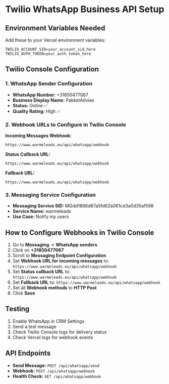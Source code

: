 # Twilio WhatsApp Business API Setup

## Environment Variables Needed

Add these to your Vercel environment variables:

```
TWILIO_ACCOUNT_SID=your_account_sid_here
TWILIO_AUTH_TOKEN=your_auth_token_here
```

## Twilio Console Configuration

### 1. WhatsApp Sender Configuration
- **WhatsApp Number:** +31850477067
- **Business Display Name:** PakketAdvies
- **Status:** Online ✅
- **Quality Rating:** High ✅

### 2. Webhook URLs to Configure in Twilio Console

**Incoming Messages Webhook:**
```
https://www.warmeleads.eu/api/whatsapp/webhook
```

**Status Callback URL:**
```
https://www.warmeleads.eu/api/whatsapp/webhook
```

**Fallback URL:**
```
https://www.warmeleads.eu/api/whatsapp/webhook
```

### 3. Messaging Service Configuration
- **Messaging Service SID:** MGdd1866d87a5fd62a061cd3a0d35af598
- **Service Name:** warmeleads
- **Use Case:** Notify my users

## How to Configure Webhooks in Twilio Console

1. Go to **Messaging** → **WhatsApp senders**
2. Click on **+31850477067**
3. Scroll to **Messaging Endpoint Configuration**
4. Set **Webhook URL for incoming messages** to: `https://www.warmeleads.eu/api/whatsapp/webhook`
5. Set **Status callback URL** to: `https://www.warmeleads.eu/api/whatsapp/webhook`
6. Set **Fallback URL** to: `https://www.warmeleads.eu/api/whatsapp/webhook`
7. Set all **Webhook methods** to **HTTP Post**
8. Click **Save**

## Testing

1. Enable WhatsApp in CRM Settings
2. Send a test message
3. Check Twilio Console logs for delivery status
4. Check Vercel logs for webhook events

## API Endpoints

- **Send Message:** `POST /api/whatsapp/send`
- **Webhook:** `POST /api/whatsapp/webhook`
- **Health Check:** `GET /api/whatsapp/webhook`






